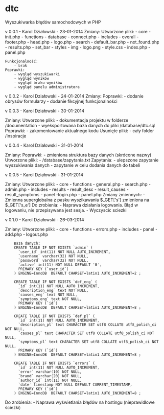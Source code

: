 dtc
===

Wyszukiwarka błędów samochodowych w PHP

v 0.0.1 - Karol Działowski - 23-01-2014
Zmiany:
	Utworzone pliki:
		- core
			- init.php
			- functions
			- database
				- connect.php
		- includes
			- overall
				- footer.php
				- head.php
				- logo.php
			- search
				- default_bar.php
				- not_found.php
				- results.php
				- set_bar
		- styles
			- img
				- logo.png
			- style.css
		- index.php
		- panel.php

	Funkcjonalność:
		- brak
	Poprawki:
		- wygląd wyszukiwarki
		- wygląd wyników
		- wygląd braku wyników
		- wygląd panelu administratora
>>>>>>>>>>>>>>>>>>>>>>>>>>>>>>>>>>>>>>>>>>>>>>>>>>>>>>>>>>>>>>>>>>>>>>>>>>>>>

v 0.0.2 - Karol Działowski - 24-01-2014
Zmiany:
	Poprawki:
		- dodanie obrysów formularzy
		- dodanie fikcyjnej funkcjonalności
>>>>>>>>>>>>>>>>>>>>>>>>>>>>>>>>>>>>>>>>>>>>>>>>>>>>>>>>>>>>>>>>>>>>>>>>>>>>>

v 0.0.3 - Karol Działowski - 30-01-2014

Zmiany:
	Utworzone pliki:
		- dokumentacja projektu w folderze /documentation
		- wyeksportowana baza danych do pliki /database/dtc.sql
	Poprawki: 
		- zakomentowanie aktualnego kodu
	Usunięte pliki:
		- cały folder /inspiracje
>>>>>>>>>>>>>>>>>>>>>>>>>>>>>>>>>>>>>>>>>>>>>>>>>>>>>>>>>>>>>>>>>>>>>>>>>>>>>

v 0.0.4 - Karol Działowski - 31-01-2014

Zmiany:
	Poprawki:
		- zmieniona struktura bazy danych (skrócone nazwy)
	Utworzone pliki:
		- /database/zapytania.txt
	Zapytania:
		- ulepszone zapytanie wyszukiwania danych
		- zapytanie w celu dodania danych do tabeli
>>>>>>>>>>>>>>>>>>>>>>>>>>>>>>>>>>>>>>>>>>>>>>>>>>>>>>>>>>>>>>>>>>>>>>>>>>>>>

v 0.0.5 - Karol Działowski - 31-01-2014

Zmiany:
	Utworzone pliki:
		- core
			- functions
				- general.php
				- search.php
				- admin.php
		- includes
			- results
				- result_desc
				- result_causes
				- result_symptoms
			- panel
				-login.php
		- panel.php
	Zmiany zmiennych:
		- Zmienna superglobalna z pasku wyszikawania $_GET['s'] zmieniona na $_GET['s_e']
Do zrobienia:
		- Naprawa działania logowania. Błąd w logowaniu, nie przepisywana jest sesja.
		- Wyczyscic sciezki
>>>>>>>>>>>>>>>>>>>>>>>>>>>>>>>>>>>>>>>>>>>>>>>>>>>>>>>>>>>>>>>>>>>>>>>>>>>>>

v 0.1.0 - Karol Działowski - 26-03-2014	

Zmiany:
		Utworzone pliki:
		- core
			- functions
				- errors.php
		- includes
			- panel
				- add.php
		- logout.php
		
		Baza danych:
		CREATE TABLE IF NOT EXISTS `admin` (
		  `user_id` int(11) NOT NULL AUTO_INCREMENT,
		  `username` varchar(32) NOT NULL,
		  `password` varchar(32) NOT NULL,
		  `active` int(11) NOT NULL DEFAULT '0',
		  PRIMARY KEY (`user_id`)
		) ENGINE=InnoDB  DEFAULT CHARSET=latin1 AUTO_INCREMENT=2 ;
		
		CREATE TABLE IF NOT EXISTS `def_eng` (
		  `id` int(11) NOT NULL AUTO_INCREMENT,
		  `description_eng` text NOT NULL,
		  `causes_eng` text NOT NULL,
		  `symptoms_eng` text NOT NULL,
		  PRIMARY KEY (`id`)
		) ENGINE=InnoDB  DEFAULT CHARSET=latin1 AUTO_INCREMENT=8 ;
		
		CREATE TABLE IF NOT EXISTS `def_pl` (
		  `id` int(11) NOT NULL AUTO_INCREMENT,
		  `description_pl` text CHARACTER SET utf8 COLLATE utf8_polish_ci NOT NULL,
		  `causes_pl` text CHARACTER SET utf8 COLLATE utf8_polish_ci NOT NULL,
		  `symptoms_pl` text CHARACTER SET utf8 COLLATE utf8_polish_ci NOT NULL,
		  PRIMARY KEY (`id`)
		) ENGINE=InnoDB  DEFAULT CHARSET=latin1 AUTO_INCREMENT=8 ;
		
		CREATE TABLE IF NOT EXISTS `errors` (
		  `id` int(11) NOT NULL AUTO_INCREMENT,
		  `error` varchar(10) NOT NULL,
		  `brand` varchar(20) NOT NULL,
		  `author_id` int(11) NOT NULL,
		  `date` timestamp NOT NULL DEFAULT CURRENT_TIMESTAMP,
		  PRIMARY KEY (`id`)
		) ENGINE=InnoDB  DEFAULT CHARSET=latin1 AUTO_INCREMENT=8 ;
		
Do zrobienia:
	- Naprawa wyświetlania błędów na hostingu (nieprawidłowe ścieżki)
		
